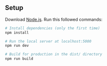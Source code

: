 ## Setup
Download [Node.js](https://nodejs.org/en/download/).
Run this followed commands:

``` bash
# Install dependencies (only the first time)
npm install

# Run the local server at localhost:5000
npm run dev

# Build for production in the dist/ directory
npm run build
```
